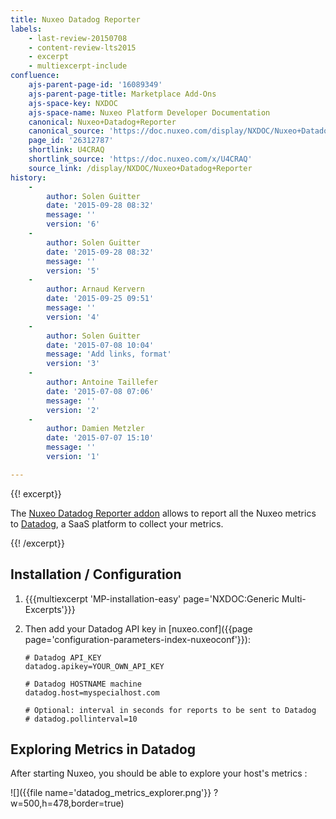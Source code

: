 ```yaml
---
title: Nuxeo Datadog Reporter
labels:
    - last-review-20150708
    - content-review-lts2015
    - excerpt
    - multiexcerpt-include
confluence:
    ajs-parent-page-id: '16089349'
    ajs-parent-page-title: Marketplace Add-Ons
    ajs-space-key: NXDOC
    ajs-space-name: Nuxeo Platform Developer Documentation
    canonical: Nuxeo+Datadog+Reporter
    canonical_source: 'https://doc.nuxeo.com/display/NXDOC/Nuxeo+Datadog+Reporter'
    page_id: '26312787'
    shortlink: U4CRAQ
    shortlink_source: 'https://doc.nuxeo.com/x/U4CRAQ'
    source_link: /display/NXDOC/Nuxeo+Datadog+Reporter
history:
    - 
        author: Solen Guitter
        date: '2015-09-28 08:32'
        message: ''
        version: '6'
    - 
        author: Solen Guitter
        date: '2015-09-28 08:32'
        message: ''
        version: '5'
    - 
        author: Arnaud Kervern
        date: '2015-09-25 09:51'
        message: ''
        version: '4'
    - 
        author: Solen Guitter
        date: '2015-07-08 10:04'
        message: 'Add links, format'
        version: '3'
    - 
        author: Antoine Taillefer
        date: '2015-07-08 07:06'
        message: ''
        version: '2'
    - 
        author: Damien Metzler
        date: '2015-07-07 15:10'
        message: ''
        version: '1'

---
```

{{! excerpt}}

The [Nuxeo Datadog Reporter addon](https://connect.nuxeo.com/nuxeo/site/marketplace/package/nuxeo-datadog-reporter) allows to report all the Nuxeo metrics to [Datadog](https://www.datadoghq.com/), a SaaS platform to collect your metrics.

{{! /excerpt}}

## Installation / Configuration

1.  {{{multiexcerpt 'MP-installation-easy' page='NXDOC:Generic Multi-Excerpts'}}}
2.  Then add your Datadog API key in [nuxeo.conf]({{page page='configuration-parameters-index-nuxeoconf'}}):

    ```
    # Datadog API_KEY
    datadog.apikey=YOUR_OWN_API_KEY

    # Datadog HOSTNAME machine
    datadog.host=myspecialhost.com

    # Optional: interval in seconds for reports to be sent to Datadog
    # datadog.pollinterval=10

    ```

## Exploring Metrics in Datadog

After starting Nuxeo, you should be able to explore your host's metrics :

![]({{file name='datadog_metrics_explorer.png'}} ?w=500,h=478,border=true)